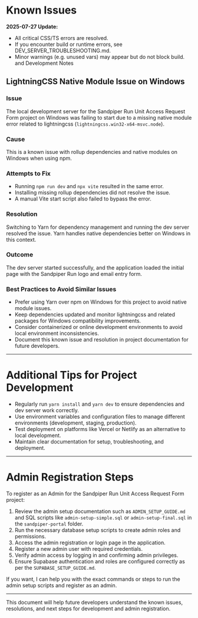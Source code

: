 # Known Issues

**2025-07-27 Update:**
- All critical CSS/TS errors are resolved.
- If you encounter build or runtime errors, see DEV_SERVER_TROUBLESHOOTING.md.
- Minor warnings (e.g. unused vars) may appear but do not block build.
 and Development Notes

## LightningCSS Native Module Issue on Windows

### Issue
The local development server for the Sandpiper Run Unit Access Request Form project on Windows was failing to start due to a missing native module error related to lightningcss (`lightningcss.win32-x64-msvc.node`).

### Cause
This is a known issue with rollup dependencies and native modules on Windows when using npm.

### Attempts to Fix
- Running `npm run dev` and `npx vite` resulted in the same error.
- Installing missing rollup dependencies did not resolve the issue.
- A manual Vite start script also failed to bypass the error.

### Resolution
Switching to Yarn for dependency management and running the dev server resolved the issue. Yarn handles native dependencies better on Windows in this context.

### Outcome
The dev server started successfully, and the application loaded the initial page with the Sandpiper Run logo and email entry form.

### Best Practices to Avoid Similar Issues
- Prefer using Yarn over npm on Windows for this project to avoid native module issues.
- Keep dependencies updated and monitor lightningcss and related packages for Windows compatibility improvements.
- Consider containerized or online development environments to avoid local environment inconsistencies.
- Document this known issue and resolution in project documentation for future developers.

---

# Additional Tips for Project Development
- Regularly run `yarn install` and `yarn dev` to ensure dependencies and dev server work correctly.
- Use environment variables and configuration files to manage different environments (development, staging, production).
- Test deployment on platforms like Vercel or Netlify as an alternative to local development.
- Maintain clear documentation for setup, troubleshooting, and deployment.

---

# Admin Registration Steps

To register as an Admin for the Sandpiper Run Unit Access Request Form project:

1. Review the admin setup documentation such as `ADMIN_SETUP_GUIDE.md` and SQL scripts like `admin-setup-simple.sql` or `admin-setup-final.sql` in the `sandpiper-portal` folder.
2. Run the necessary database setup scripts to create admin roles and permissions.
3. Access the admin registration or login page in the application.
4. Register a new admin user with required credentials.
5. Verify admin access by logging in and confirming admin privileges.
6. Ensure Supabase authentication and roles are configured correctly as per the `SUPABASE_SETUP_GUIDE.md`.

If you want, I can help you with the exact commands or steps to run the admin setup scripts and register as an admin.

---

This document will help future developers understand the known issues, resolutions, and next steps for development and admin registration.
